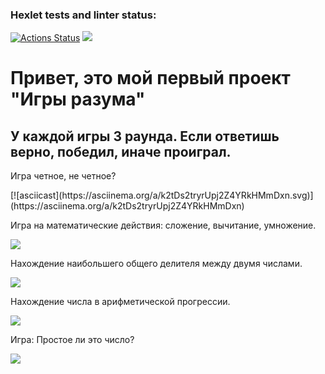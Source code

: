 ### Hexlet tests and linter status:
[![Actions Status](https://github.com/irina92-08/frontend-project-44/actions/workflows/hexlet-check.yml/badge.svg)](https://github.com/irina92-08/frontend-project-44/actions)
<a href="https://codeclimate.com/github/irina92-08/frontend-project-44/maintainability"><img src="https://api.codeclimate.com/v1/badges/8ec72ff06061135adfd2/maintainability" /></a>

 <h1>Привет, это мой первый проект "Игры разума"</h1>
 <h2>У каждой игры 3 раунда. Если ответишь верно, победил, иначе проиграл.</h2>

<p>Игра четное, не четное?</p>
[![asciicast](https://asciinema.org/a/k2tDs2tryrUpj2Z4YRkHMmDxn.svg)](https://asciinema.org/a/k2tDs2tryrUpj2Z4YRkHMmDxn)
<br>
<p>Игра на математические действия: сложение, вычитание, умножение.</p>
<a href="https://asciinema.org/a/KkqPfKoADZI4R9sNgS1fEcxsP" target="_blank"><img src="https://asciinema.org/a/KkqPfKoADZI4R9sNgS1fEcxsP.svg" /></a>
<br>
<p>Нахождение наибольшего общего делителя между двумя числами.</p>
<a href="https://asciinema.org/a/xHPHJ5Yec8O5Rkc1cuWxoqfBJ" target="_blank"><img src="https://asciinema.org/a/xHPHJ5Yec8O5Rkc1cuWxoqfBJ.svg" /></a>
<br>
<p>Нахождение числа в арифметической прогрессии.</p>
<a href="https://asciinema.org/a/5SonbeQ8Be2wCElsed1AUAtBk" target="_blank"><img src="https://asciinema.org/a/5SonbeQ8Be2wCElsed1AUAtBk.svg" /></a>
<br>
<p>Игра: Простое ли это число?</p>
<a href="https://asciinema.org/a/GD3pguZEcaBYK4KiA2TcK1UfN" target="_blank"><img src="https://asciinema.org/a/GD3pguZEcaBYK4KiA2TcK1UfN.svg" /></a>